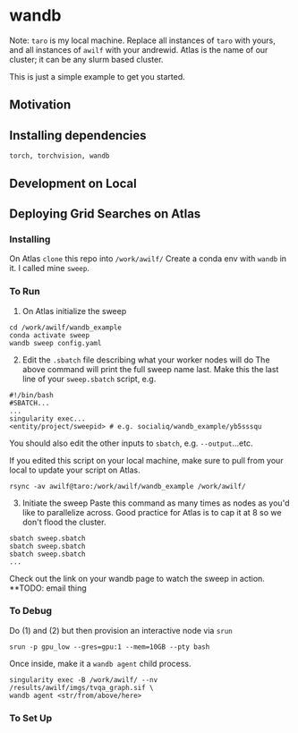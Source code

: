 # wandb
Note: `taro` is my local machine. Replace all instances of `taro` with yours, and all instances of `awilf` with your andrewid. Atlas is the name of our cluster; it can be any slurm based cluster.

This is just a simple example to get you started.

## Motivation

## Installing dependencies
`torch, torchvision, wandb`

## Development on Local

## Deploying Grid Searches on Atlas
### Installing
On Atlas `clone` this repo into `/work/awilf/`
Create a conda env with `wandb` in it. I called mine `sweep`.

### To Run
1. On Atlas initialize the sweep
```
cd /work/awilf/wandb_example
conda activate sweep
wandb sweep config.yaml
```

2. Edit the `.sbatch` file describing what your worker nodes will do
The above command will print the full sweep name last.  Make this the last line of your `sweep.sbatch` script, e.g.
```
#!/bin/bash
#SBATCH...
...
singularity exec...
<entity/project/sweepid> # e.g. socialiq/wandb_example/yb5sssqu
```

You should also edit the other inputs to `sbatch`, e.g. `--output`...etc. 

If you edited this script on your local machine, make sure to pull from your local to update your script on Atlas.
```
rsync -av awilf@taro:/work/awilf/wandb_example /work/awilf/
```

3. Initiate the sweep
Paste this command as many times as nodes as you'd like to parallelize across.  Good practice for Atlas is to cap it at 8 so we don't flood the cluster.
```
sbatch sweep.sbatch
sbatch sweep.sbatch
sbatch sweep.sbatch
...
```

Check out the link on your wandb page to watch the sweep in action. 
**TODO: email thing

### To Debug
Do (1) and (2) but then provision an interactive node via `srun`
```
srun -p gpu_low --gres=gpu:1 --mem=10GB --pty bash
```

Once inside, make it a `wandb agent` child process.
```
singularity exec -B /work/awilf/ --nv /results/awilf/imgs/tvqa_graph.sif \
wandb agent <str/from/above/here>
```

### To Set Up

